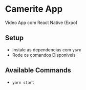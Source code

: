 # Camerite App
Video App com React Native (Expo)

## Setup

- Instale as dependencias com `yarn`
- Rode os comandos Disponiveis

## Available Commands

- `yarn start`
